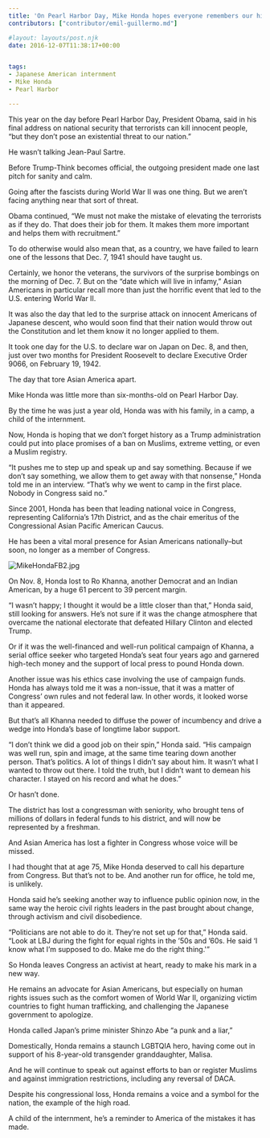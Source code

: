 ```yaml
---
title: 'On Pearl Harbor Day, Mike Honda hopes everyone remembers our history lesson'
contributors: ["contributor/emil-guillermo.md"]

#layout: layouts/post.njk
date: 2016-12-07T11:38:17+00:00


tags:
- Japanese American internment
- Mike Honda
- Pearl Harbor

---
```


This year on the day before Pearl Harbor Day, President Obama, said in his final address on national security that terrorists can kill innocent people, “but they don’t pose an existential threat to our nation.”

He wasn’t talking Jean-Paul Sartre.

Before Trump-Think becomes official, the outgoing president made one last pitch for sanity and calm.

Going after the fascists during World War II was one thing. But we aren’t facing anything near that sort of threat.

Obama continued, “We must not make the mistake of elevating the terrorists as if they do. That does their job for them. It makes them more important and helps them with recruitment.”

To do otherwise would also mean that, as a country, we have failed to learn one of the lessons that Dec. 7, 1941 should have taught us.

Certainly, we honor the veterans, the survivors of the surprise bombings on the morning of Dec. 7. But on the “date which will live in infamy,” Asian Americans in particular recall more than just the horrific event that led to the U.S. entering World War II.

It was also the day that led to the surprise attack on innocent Americans of Japanese descent, who would soon find that their nation would throw out the Constitution and let them know it no longer applied to them.

It took one day for the U.S. to declare war on Japan on Dec. 8, and then, just over two months for President Roosevelt to declare Executive Order 9066, on February 19, 1942.

The day that tore Asian America apart.

Mike Honda was little more than six-months-old on Pearl Harbor Day.

By the time he was just a year old, Honda was with his family, in a camp, a child of the internment.

Now, Honda is hoping that we don’t forget history as a Trump administration could put into place promises of a ban on Muslims, extreme vetting, or even a Muslim registry.

“It pushes me to step up and speak up and say something. Because if we don’t say something, we allow them to get away with that nonsense,” Honda told me in an interview. “That’s why we went to camp in the first place. Nobody in Congress said no.”

Since 2001, Honda has been that leading national voice in Congress, representing California’s 17th District, and as the chair emeritus of the Congressional Asian Pacific American Caucus.

He has been a vital moral presence for Asian Americans nationally–but soon, no longer as a member of Congress.

![MikeHondaFB2.jpg](/uploads/MikeHondaFB2.jpg)

On Nov. 8, Honda lost to Ro Khanna, another Democrat and an Indian American, by a huge 61 percent to 39 percent margin.

“I wasn’t happy; I thought it would be a little closer than that,” Honda said, still looking for answers. He’s not sure if it was the change atmosphere that overcame the national electorate that defeated Hillary Clinton and elected Trump.

Or if it was the well-financed and well-run political campaign of Khanna, a serial office seeker who targeted Honda’s seat four years ago and garnered high-tech money and the support of local press to pound Honda down.

Another issue was his ethics case involving the use of campaign funds. Honda has always told me it was a non-issue, that it was a matter of Congress’ own rules and not federal law. In other words, it looked worse than it appeared.

But that’s all Khanna needed to diffuse the power of incumbency and drive a wedge into Honda’s base of longtime labor support.

“I don’t think we did a good job on their spin,” Honda said. “His campaign was well run, spin and image, at the same time tearing down another person. That’s politics. A lot of things I didn’t say about him. It wasn’t what I wanted to throw out there. I told the truth, but I didn’t want to demean his character. I stayed on his record and what he does.”

Or hasn’t done.

The district has lost a congressman with seniority, who brought tens of millions of dollars in federal funds to his district, and will now be represented by a freshman.

And Asian America has lost a fighter in Congress whose voice will be missed.

I had thought that at age 75, Mike Honda deserved to call his departure from Congress. But that’s not to be. And another run for office, he told me, is unlikely.

Honda said he’s seeking another way to influence public opinion now, in the same way the heroic civil rights leaders in the past brought about change, through activism and civil disobedience.

“Politicians are not able to do it. They’re not set up for that,” Honda said. “Look at LBJ during the fight for equal rights in the ’50s and ’60s. He said ‘I know what I’m supposed to do. Make me do the right thing.'”

So Honda leaves Congress an activist at heart, ready to make his mark in a new way.

He remains an advocate for Asian Americans, but especially on human rights issues such as the comfort women of World War II, organizing victim countries to fight human trafficking, and challenging the Japanese government to apologize.

Honda called Japan’s prime minister Shinzo Abe “a punk and a liar,”

Domestically, Honda remains a staunch LGBTQIA hero, having come out in support of his 8-year-old transgender granddaughter, Malisa.

And he will continue to speak out against efforts to ban or register Muslims and against immigration restrictions, including any reversal of DACA.

Despite his congressional loss, Honda remains a voice and a symbol for the nation, the example of the high road.

A child of the internment, he’s a reminder to America of the mistakes it has made.
